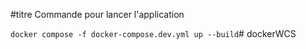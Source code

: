 #titre Commande pour lancer l'application

`docker compose -f docker-compose.dev.yml up --build`#   d o c k e r W C S  
 